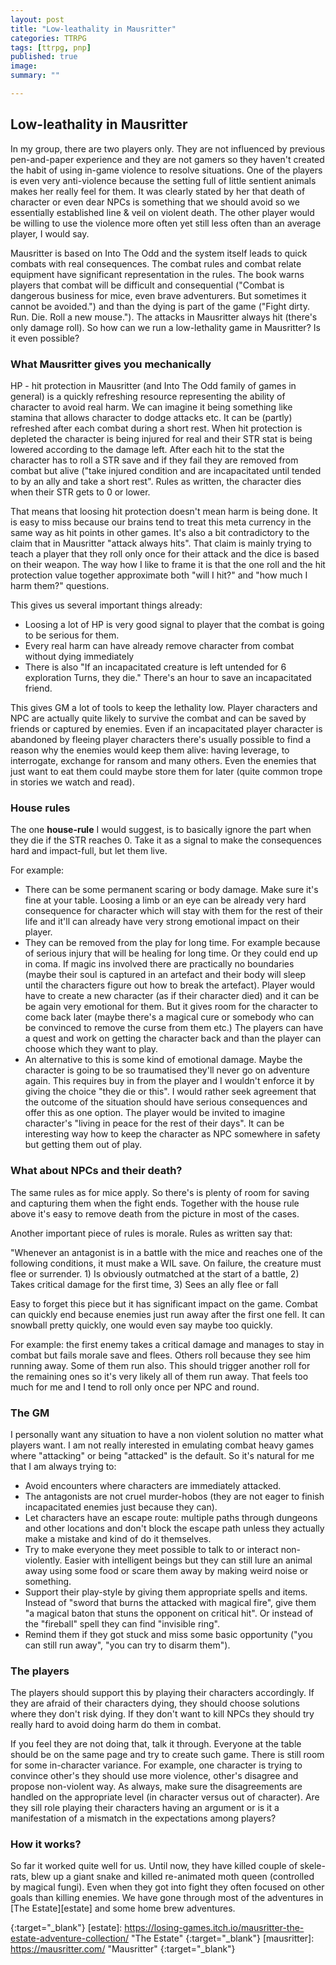 ```yaml
---
layout: post
title: "Low-leathality in Mausritter"
categories: TTRPG
tags: [ttrpg, pnp]
published: true
image: 
summary: ""

---
```

## Low-leathality in Mausritter

In my group, there are two players only. They are not influenced by previous pen-and-paper experience and they are not gamers so they haven't created the habit of using in-game violence to resolve situations. One of the players is even very anti-violence because the setting full of little sentient animals makes her really feel for them. It was clearly stated by her that death of character or even dear NPCs is something that we should avoid so we essentially established line & veil on violent death. The other player would be willing to use the violence more often yet still less often than an average player, I would say.

Mausritter is based on Into The Odd and the system itself leads to quick combats with real consequences. The combat rules and combat relate equipment have significant representation in the rules. The book warns players that combat will be difficult and consequential ("Combat is dangerous business for mice, even brave adventurers. But sometimes it cannot be avoided.") and than the dying is part of the game ("Fight dirty. Run. Die. Roll a new mouse."). The attacks in Mausritter always hit (there's only damage roll). So how can we run a low-lethality game in Mausritter? Is it even possible? 

### What Mausritter gives you mechanically

HP - hit protection in Mausritter (and Into The Odd family of games in general) is a quickly refreshing resource representing the ability of character to avoid real harm. We can imagine it being something like stamina that allows character to dodge attacks etc. It can be (partly) refreshed after each combat during a short rest. When hit protection is depleted the character is being injured for real and their STR stat is being lowered according to the damage left. After each hit to the stat the character has to roll a STR save and if they fail they are removed from combat but alive ("take injured condition and are incapacitated until tended to by an ally and take a short rest". Rules as written, the character dies when their STR gets to 0 or lower.

That means that loosing hit protection doesn't mean harm is being done. It is easy to miss because our brains tend to treat this meta currency in the same way as hit points in other games. It's also a bit contradictory to the claim that in Mausritter "attack always hits". That claim is mainly trying to teach a player that they roll only once for their attack and the dice is based on their weapon. The way how I like to frame it is that the one roll and the hit protection value together approximate both "will I hit?" and "how much I harm them?" questions. 

This gives us several important things already:

- Loosing a lot of HP is very good signal to player that the combat is going to be serious for them.
- Every real harm can have already remove character from combat without dying immediately
- There is also "If an incapacitated creature is left untended for 6 exploration Turns, they die." There's an hour to save an incapacitated friend.

This gives GM a lot of tools to keep the lethality low. Player characters and NPC are actually quite likely to survive the combat and can be saved by friends or captured by enemies. Even if an incapacitated player character is abandoned by fleeing player characters there's usually possible to find a reason why the enemies would keep them alive: having leverage, to interrogate, exchange for ransom and many others. Even the enemies that just want to eat them could maybe store them for later (quite common trope in stories we watch and read). 

### House rules

The one **house-rule** I would suggest, is to basically ignore the part when they die if the STR reaches 0. Take it as a signal to make the consequences hard and impact-full, but let them live. 

For example:

- There can be some permanent scaring or body damage. Make sure it's fine at your table. Loosing a limb or an eye can be already very hard consequence for character which will stay with them for the rest of their life and it'll can already have very strong emotional impact on their player.
- They can be removed from the play for long time. For example because of serious injury that will be healing for long time. Or they could end up in coma. If magic ins involved there are practically no boundaries (maybe their soul is captured in an artefact and their body will sleep until the characters figure out how to break the artefact). Player would have to create a new character (as if their character died) and it can be be again very emotional for them. But it gives room for the character to come back later (maybe there's a magical cure or somebody who can be convinced to remove the curse from them etc.) The players can have a quest and work on getting the character back and than the player can choose which they want to play.
- An alternative to this is some kind of emotional damage. Maybe the character is going to be so traumatised they'll never go on adventure again. This requires buy in from the player and I wouldn't enforce it by giving the choice "they die or this". I would rather seek agreement that the outcome of the situation should have serious consequences and offer this as one option. The player would be invited to imagine character's "living in peace for the rest of their days". It can be interesting way how to keep the character as NPC somewhere in safety but getting them out of play.


### What about NPCs and their death?

The same rules as for mice apply. So there's is plenty of room for saving and capturing them when the fight ends. Together with the house rule above it's easy to remove death from the picture in most of the cases. 

Another important piece of rules is morale. Rules as written say that: 

"Whenever an antagonist is in a battle with the mice and
reaches one of the following conditions, it must make a
WIL save. On failure, the creature must flee or surrender. 1) Is obviously outmatched at the start of a battle, 2) Takes critical damage for the first time, 3) Sees an ally flee or fall

Easy to forget this piece but it has significant impact on the game. Combat can quickly end because enemies just run away after the first one fell. It can snowball pretty quickly, one would even say maybe too quickly. 

For example: the first enemy takes a critical damage and manages to stay in combat but fails morale save and flees. Others roll because they see him running away. Some of them run also. This should trigger another roll for the remaining ones so it's very likely all of them run away. That feels too much for me and I tend to roll only once per NPC and round.

### The GM

I personally want any situation to have a non violent solution no matter what players want. I am not really interested in emulating combat heavy games where "attacking" or being "attacked" is the default. So it's natural for me that I am always trying to:

- Avoid encounters where characters are immediately attacked.
- The antagonists are not cruel murder-hobos (they are not eager to finish incapacitated enemies just because they can).
- Let characters have an escape route: multiple paths through dungeons and other locations and don't block the escape path unless they actually make a mistake and kind of do it themselves.
- Try to make everyone they meet possible to talk to or interact non-violently. Easier with intelligent beings but they can still lure an animal away using some food or scare them away by making weird noise or something.
- Support their play-style by giving them appropriate spells and items. Instead of "sword that burns the attacked with magical fire", give them "a magical baton that stuns the opponent on critical hit". Or instead of the "fireball" spell they can find "invisible ring".
- Remind them if they got stuck and miss some basic opportunity ("you can still run away", "you can try to disarm them").

### The players

The players should support this by playing their characters accordingly. If they are afraid of their characters dying, they should choose solutions where they don't risk dying. If they don't want to kill NPCs they should try really hard to avoid doing harm do them in combat. 

If you feel they are not doing that, talk it through. Everyone at the table should be on the same page and try to create such game. There is still room for some in-character variance. For example, one character is trying to convince other's they should use more violence, other's disagree and propose non-violent way. As always, make sure the disagreements are handled on the appropriate level (in character versus out of character). Are they sill role playing their characters having an argument or is it a manifestation of a mismatch in the expectations among players?

### How it works?

So far it worked quite well for us. Until now, they have killed couple of skele-rats, blew up a giant snake and killed re-animated moth queen (controlled by magical fungi). Even when they got into fight they often focused on other goals than killing enemies. We have gone through most of the adventures in [The Estate][estate] and some home brew adventures. 







[sofatko]: <https://www.instagram.com/sophiehardy5/> "Anna Marklová (Instagram)"
{:target="_blank"}
[estate]: <https://losing-games.itch.io/mausritter-the-estate-adventure-collection/> "The Estate"
{:target="_blank"}
[mausritter]: <https://mausritter.com/> "Mausritter"
{:target="_blank"}
